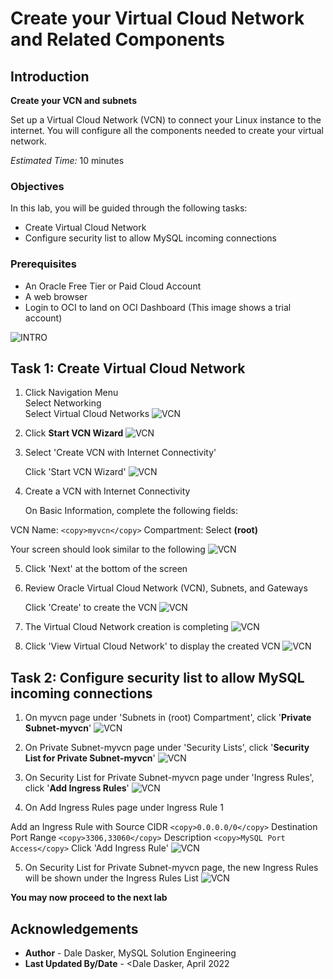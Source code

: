 # Create your Virtual Cloud Network and Related Components


## Introduction

**Create your VCN and subnets**

Set up a Virtual Cloud Network (VCN) to connect your Linux instance to the internet. You will configure all the components needed to create your virtual network.

_Estimated Time:_ 10 minutes

### Objectives

In this lab, you will be guided through the following tasks:


- Create Virtual Cloud Network 
- Configure security list to allow MySQL incoming connections

### Prerequisites

* An Oracle Free Tier or Paid Cloud Account
* A web browser
* Login to OCI to land on OCI Dashboard (This image shows a trial account)

![INTRO](./images/oci-dashboard.png " ") 

## Task 1: Create Virtual Cloud Network 

1. Click Navigation Menu   
    Select Networking  
    Select Virtual Cloud Networks
    ![VCN](./images/03vcn01.png " ")

2. Click **Start VCN Wizard**
    ![VCN](./images/03vcn02.png " ")

3. Select 'Create VCN with Internet Connectivity'

    Click 'Start VCN Wizard' 
    ![VCN](./images/03vcn03.png " ")

4. Create a VCN with Internet Connectivity 

    On Basic Information, complete the following fields:

 VCN Name: 
     ```
    <copy>myvcn</copy>
    ```
 Compartment: Select  **(root)**

 Your screen should look similar to the following
    ![VCN](./images/03vcn04.png " ")

5. Click 'Next' at the bottom of the screen 

6. Review Oracle Virtual Cloud Network (VCN), Subnets, and Gateways
         
    Click 'Create' to create the VCN
    ![VCN](./images/03vcn04-1.png " ")

7. The Virtual Cloud Network creation is completing 
    ![VCN](./images/03vcn05.png " ")
    
8. Click 'View Virtual Cloud Network' to display the created VCN
    ![VCN](./images/03vcn06.png " ")

## Task 2: Configure security list to allow MySQL incoming connections

1. On myvcn page under 'Subnets in (root) Compartment', click  '**Private Subnet-myvcn**' 
     ![VCN](./images/03vcn07.png " ")

2.	On Private Subnet-myvcn page under 'Security Lists',  click  '**Security List for Private Subnet-myvcn**'
    ![VCN](./images/03vcn08.png " ")

3.	On Security List for Private Subnet-myvcn page under 'Ingress Rules', click '**Add Ingress Rules**' 
    ![VCN](./images/03vcn09.png " ")

4.	On Add Ingress Rules page under Ingress Rule 1
 
 Add an Ingress Rule with Source CIDR 
    ```
    <copy>0.0.0.0/0</copy>
    ```
 Destination Port Range 
     ```
    <copy>3306,33060</copy>
     ```
Description 
     ```
    <copy>MySQL Port Access</copy>
     ```
 Click 'Add Ingress Rule'
    ![VCN](./images/03vcn10.png " ")

5.	On Security List for Private Subnet-myvcn page, the new Ingress Rules will be shown under the Ingress Rules List
    ![VCN](./images/03vcn11.png " ")


**You may now proceed to the next lab**


## Acknowledgements
* **Author** - Dale Dasker, MySQL Solution Engineering
* **Last Updated By/Date** - <Dale Dasker, April 2022
